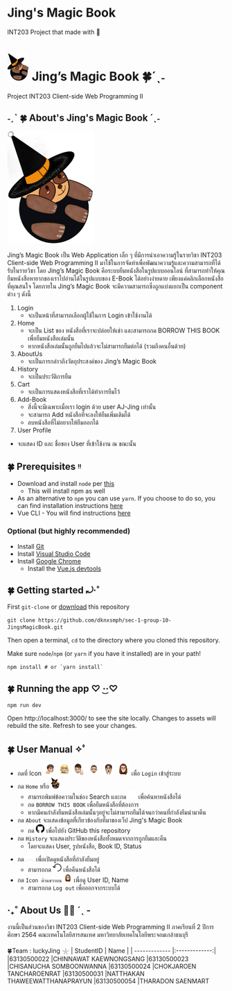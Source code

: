 # Jing's Magic Book

INT203 Project that made with 💖

# <img src="./src/assets/icon.png" width="50">  Jing’s Magic Book 🍀´ˎ˗
Project INT203 Client-side Web Programming II 

## ˗ˏˋ 🍀 About's Jing's Magic Book ´ˎ˗
<img src="./src/assets/icon.png" width="200">

Jing’s Magic Book เป็น Web Application เล็ก ๆ ที่มีการนำเอาความรู้ในรายวิชา INT203 Client-side Web Programming II มาใช้ในการจัดทำเพื่อพัฒนาความรู้และความสามารถที่ได้รับในรายวิชา
โดย Jing’s Magic Book คือระบบยืมหนังสือในรูปแบบออนไลน์
ที่สามารถทำให้คุณยืมหนังสือหายากของเราไปอ่านได้ในรูปแบบของ E-Book ได้อย่างง่ายดาย เพียงแค่คลิกเลือกหนังสือที่คุณสนใจ โดยภายใน Jing’s Magic Book จะมีความสามารถซึ่งถูกแบ่งแยกเป็น component ต่าง ๆ ดังนี้
1. Login
   * จะเป็นหน้าที่สามารถเลือกผู้ใช้ในการ Login เข้าใช้งานได้
2. Home
   * จะเป็น List ของ หนังสือที่เราจะปล่อยให้เช่า และสามารถกด BORROW THIS BOOK เพื่อยืมหนังสือเล่มนั้น
   * หากหนังสือเล่มนั้นถูกยืมไปแล้วจะไม่สามารถยืมต่อได้ (รวมถึงคนอื่นด้วย)
3. AboutUs
   * จะเป็นการกล่าวถึงวัตถุประสงค์ของ Jing’s Magic Book 
4. History
   * จะเป็นประวัติการยืม
5. Cart
   * จะเป็นการแสดงหนังสือที่เราได้ทำการยืมไว้
6. Add-Book
   * สิ่งนี้จะมีเฉพาะเมื่อเรา login ด้วย user AJ-Jing เท่านั้น
   * จะสามารถ Add หนังสือที่จะลงให้ยืมเพิ่มเติมได้
   * ลบหนังสือที่ไม่อยากให้ยืมออกได้
 7. User Profile
   * จะแสดง ID และ ชื่อของ User ที่เข้าใช้งาน ณ ขณะนั้น
 ## 🍀 Prerequisites ᵎᵎ 
 * Download and install `node` per [this](https://nodejs.org/en/download/)
    * This will install npm as well
 * As an alternative to `npm` you can use `yarn`. If you choose to do so, you can find installation instructions [here](https://classic.yarnpkg.com/en/)
 * Vue CLI - You will find instructions [here](https://cli.vuejs.org/)
 ### Optional (but highly recommended)
* Install [Git](https://git-scm.com/downloads)
* Install [Visual Studio Code](https://code.visualstudio.com/)
* Install [Google Chrome](https://www.google.com/chrome/index.html)
    * Install the [Vue.js devtools](https://chrome.google.com/webstore/detail/vuejs-devtools/nhdogjmejiglipccpnnnanhbledajbpd?hl=en)
   
## 🍀 Getting started ⤾·˚
First `git-clone` or [download](https://github.com/dknxsmph/sec-1-group-10-JingsMagicBook.git) this repository
```
git clone https://github.com/dknxsmph/sec-1-group-10-JingsMagicBook.git
```
Then open a terminal, `cd` to the directory where you cloned this repository.

Make sure `node`/`npm` (or `yarn` if you have it installed) are in your path!
```
npm install # or `yarn install`
```
## 🍀 Running the app ♡   ·͜·♡
```
npm run dev
```
Open http://localhost:3000/ to see the site locally. Changes to assets will rebuild the site. Refresh to see your changes.

## 🍀 User Manual ✧ﾟ
* กดที่ Icon <img src="./src/assets/users-img/kim.png" width="30"> <img src="./src/assets/users-img/mint.png" width="30"> <img src="./src/assets/users-img/ny.png" width="30"> <img src="./src/assets/users-img/billy.png" width="30"> <img src="./src/assets/users-img/boy.png" width="30"> <img src="./src/assets/users-img/aj-jing.png" width="30"> เพื่อ `Login` เข้าสู่ระบบ        
* กด `Home` หรือ <img src="./src/assets/icon.png" width="20"> 
  * สามารถพิมพ์ข้อความในช่อง Search และกด <img src="./src/assets/search-icon.png" width="20"> เพื่อค้นหาหนังสือได้
  * กด `BORROW THIS BOOK` เพื่อยืมหนังสือที่ต้องการ
  * หากมีคนกำลังยืมหนังสือเล่มนั้นๆอยู่จะไม่สามารถยืมได้จนกว่าคนที่กำลังยืมนำมาคืน
* กด `About` จะแสดงข้อมูลที่เกียวข้องกับที่มาของเว็ป Jing's Magic Book
  * กด <img src="./src/assets/git-icon.png" width="20"> เพื่อไปยัง GitHub this repository
* กด `History` จะแสดงประวัติของหนังสือทั้งหมดจากการถูกยืมและคืน
  * โดยจะแสดง User, รูปหนังสือ, Book ID, Status
* กด <img src="./src/assets/book-mark.png" width="20"> เพื่อเปิดดูหนังสือที่กำลังยืมอยู่
  * สามารถกด <img src="./src/assets/return-icon.png" width="20"> เพื่อคืนหนังสือได้
* กด `Icon ด้านขวาบน` <img src="./src/assets/users-img/aj-jing.png" width="20"> เพื่อดู User ID, Name
  * สามารถกด `Log out` เพื่อออกจากระบบได้

## ‧₊˚ About Us 🖐🏻 ˊˎ -
งานนี้เป็นส่วนของวิชา INT203 Client-side Web Programming II ภาคเรียนที่ 2 ปีการศึกษา 2564 คณะเทคโนโลยีสารสนเทศ มหาวิทยาลัยเทคโนโลยีพระจอมเกล้าธนบุรี

🍀Team : luckyJing 𓇼
| StudentID     | Name     | 
| ------------- |:-------------:| 
|63130500022    |CHINNAWAT KAEWNONGSANG
|63130500023    |CHISANUCHA SOMBOONWANNA
|63130500024    |CHOKJAROEN TANCHAROENRAT
|63130500031    |NATTHAKAN THAWEEWATTHANAPRAYUN
|63130500054    |THARADON SAENMART
